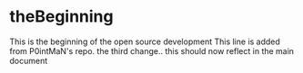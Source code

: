 # theBeginning
This is the beginning of the open source development
This line is added from P0intMaN's repo.
the third change.. this should now reflect in the main document